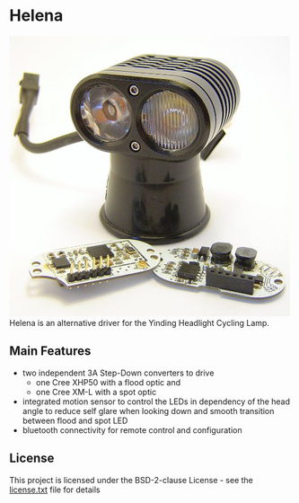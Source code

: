 # Helena
![Helena](Documentation/Img/title_small.jpg)
Helena is an alternative driver for the Yinding Headlight Cycling Lamp.
## Main Features
- two independent 3A Step-Down converters to drive
  - one Cree XHP50 with a flood optic and
  - one Cree XM-L with a spot optic
- integrated motion sensor to control the LEDs in dependency of the head angle to reduce self glare when looking down and smooth transition between flood and spot LED
- bluetooth connectivity for remote control and configuration
## License
This project is licensed under the BSD-2-clause License - see the [license.txt](license.txt) file for details
